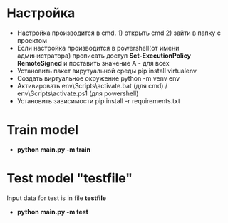 # Настройка
* Настройка производится в cmd. 1) открыть cmd 2) зайти в папку с проектом
* Если настройка производится в powershell(от имени администратора) прописать доступ **Set-ExecutionPolicy RemoteSigned** и поставить значение A - для всех
* Установить пакет вирутуальной среды pip install virtualenv
* Создать виртуальное окружение python -m venv env
* Активировать env\Scripts\activate.bat (для cmd) / env\Scripts\activate.ps1 (для powershell)
* Установить зависимости pip install -r requirements.txt


# Train model 
* **python main.py -m train**

# Test model  "testfile" 
Input data for test is in file **testfile**
* **python main.py -m test**
